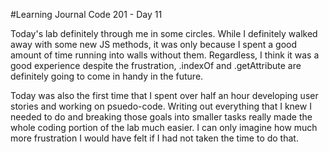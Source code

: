 #Learning Journal Code 201 - Day 11

Today's lab definitely through me in some circles. While I definitely walked away with some new JS methods, it was only because I spent a good amount of time running into walls without them. Regardless, I think it was a good experience despite the frustration, .indexOf and .getAttribute are definitely going to come in handy in the future.

Today was also the first time that I spent over half an hour developing user stories and working on psuedo-code. Writing out everything that I knew I needed to do and breaking those goals into smaller tasks really made the whole coding portion of the lab much easier. I can only imagine how much more frustration I would have felt if I had not taken the time to do that.
